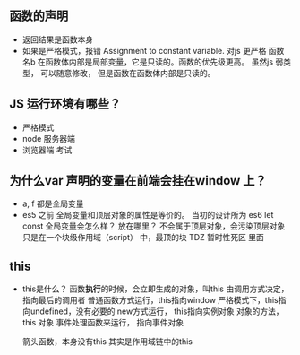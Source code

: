 ## 函数的声明

- 返回结果是函数本身
- 如果是严格模式，报错 Assignment to constant variable.
  对js 更严格
  函数名b 在函数体内部是局部变量，它是只读的。函数的优先级更高。
  虽然js 弱类型， 可以随意修改， 但是函数在函数体内部是只读的。

## JS 运行环境有哪些？
- 严格模式
- node 服务器端
- 浏览器端 考试

## 为什么var 声明的变量在前端会挂在window 上？
- a, f 都是全局变量 
- es5 之前 全局变量和顶层对象的属性是等价的。
  当初的设计所为
  es6 let const 全局变量会怎么样？ 放在哪里？
  不会属于顶层对象，会污染顶层对象
  只是在一个块级作用域（script） 中，最顶的块
  <script>
  </script>
  TDZ  暂时性死区 里面

## this
- this是什么？
  函数**执行**的时候，会立即生成的对象，叫this
  由调用方式决定，指向最后的调用者
  普通函数方式运行，this指向window
  严格模式下，this指向undefined，没有必要的
  new方式运行， this指向实例对象
  对象的方法， this 对象
  事件处理函数来运行， 指向事件对象

  箭头函数，本身没有this 其实是作用域链中的this